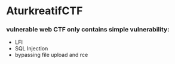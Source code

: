 # AturkreatifCTF

### vulnerable web CTF only contains simple vulnerability:
- LFI
- SQL Injection
- bypassing file upload and rce
